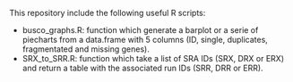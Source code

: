 This repository include the following useful R scripts: 
- busco_graphs.R: function which generate a barplot or a serie of piecharts from a data.frame with 5 columns (ID, single, duplicates, fragmentated and missing genes). 
- SRX_to_SRR.R: function which take a list of SRA IDs (SRX, DRX or ERX) and return a table with the associated run IDs (SRR, DRR or ERR). 
